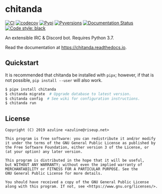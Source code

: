 # chitanda

[![CI](https://img.shields.io/github/workflow/status/azuline/chitanda/CI)](https://github.com/azuline/chitanda/actions)
[![codecov](https://img.shields.io/codecov/c/github/azuline/chitanda?token=98M8XQLWLH)](https://codecov.io/gh/azuline/chitanda)
[![Pypi](https://img.shields.io/pypi/v/chitanda.svg)](https://pypi.python.org/pypi/chitanda)
[![Pyversions](https://img.shields.io/pypi/pyversions/chitanda.svg)](https://pypi.python.org/pypi/chitanda)
[![Documentation Status](https://readthedocs.org/projects/chitanda/badge/?version=latest)](https://chitanda.readthedocs.io/en/latest/?badge=latest)
[![Code style: black](https://img.shields.io/badge/code%20style-black-000000.svg)](https://github.com/ambv/black)

An extensible IRC & Discord bot. Requires Python 3.7.

Read the documentation at https://chitanda.readthedocs.io.

## Quickstart

It is recommended that chitanda be installed with `pipx`; however, if that is
not possible, `pip install --user` will also work.

```bash
$ pipx install chitanda
$ chitanda migrate  # Upgrade database to latest version.
$ chitanda config  # See wiki for configuration instructions.
$ chitanda run
```

## License

```
Copyright (C) 2019 azuline <azuline@riseup.net>

This program is free software: you can redistribute it and/or modify
it under the terms of the GNU General Public License as published by
the Free Software Foundation, either version 3 of the License, or
(at your option) any later version.

This program is distributed in the hope that it will be useful,
but WITHOUT ANY WARRANTY; without even the implied warranty of
MERCHANTABILITY or FITNESS FOR A PARTICULAR PURPOSE. See the
GNU General Public License for more details.

You should have received a copy of the GNU General Public License
along with this program. If not, see <https://www.gnu.org/licenses/>.
```
